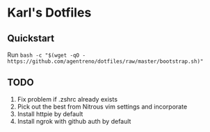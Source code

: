 # Karl's Dotfiles

## Quickstart

Run `bash -c "$(wget -qO - https://github.com/agentreno/dotfiles/raw/master/bootstrap.sh)"`

## TODO
1. Fix problem if .zshrc already exists
2. Pick out the best from Nitrous vim settings and incorporate
3. Install httpie by default
4. Install ngrok with github auth by default
